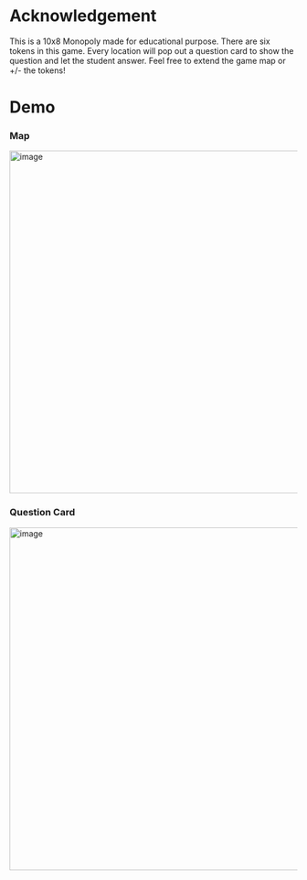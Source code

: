 # Acknowledgement

This is a 10x8 Monopoly made for educational purpose.
There are six tokens in this game.
Every location will pop out a question card to show the question and let the student answer.
Feel free to extend the game map or +/- the tokens!


# Demo

### Map
<img width="600" alt="image" src="https://github.com/user-attachments/assets/45ba43d1-2ac1-440a-8ca2-6b4301452ee9">

### Question Card
<img width="600" alt="image" src="https://github.com/user-attachments/assets/9bbbf46d-b12e-4114-9b2f-9c6b8a0e16e1">
